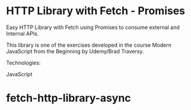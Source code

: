 # HTTP Library with Fetch - Promises

Easy HTTP Library with Fetch using Promises to consume external and Internal APIs.

This library is one of the exercises developed in the course Modern JavaScript from the Beginning by Udemy/Brad Traversy.

Technologies:

JavaScript
# fetch-http-library-async
